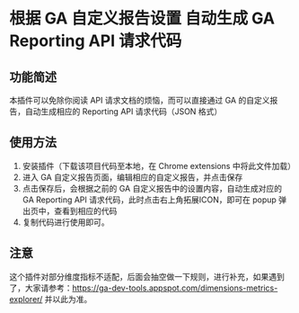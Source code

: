# 根据 GA 自定义报告设置 自动生成 GA Reporting API 请求代码

## 功能简述

本插件可以免除你阅读 API 请求文档的烦恼，而可以直接通过 GA 的自定义报告，自动生成相应的 Reporting API 请求代码（JSON 格式）


## 使用方法

1. 安装插件（下载该项目代码至本地，在 Chrome extensions 中将此文件加载）
2. 进入 GA 自定义报告页面，编辑相应的自定义报告，并点击保存
3. 点击保存后，会根据之前的 GA 自定义报告中的设置内容，自动生成对应的 GA Reporting API 请求代码，此时点击右上角拓展ICON，即可在 popup 弹出页中，查看到相应的代码
4. 复制代码进行使用即可。


## 注意

这个插件对部分维度指标不适配，后面会抽空做一下规则，进行补充，如果遇到了，大家请参考：https://ga-dev-tools.appspot.com/dimensions-metrics-explorer/ 并以此为准。